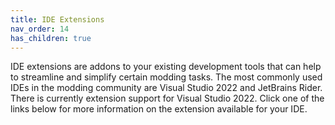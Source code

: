```yaml
---
title: IDE Extensions
nav_order: 14
has_children: true
---
```


IDE extensions are addons to your existing development tools that can help to streamline and simplify
certain modding tasks. The most commonly used IDEs in the modding community are Visual Studio 2022 and
JetBrains Rider. There is currently extension support for Visual Studio 2022. Click one of the links
below for more information on the extension available for your IDE.
